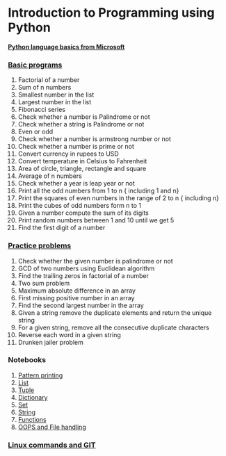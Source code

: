 # Introduction to Programming using Python

**[Python language basics from Microsoft](https://learn.microsoft.com/en-us/training/paths/beginner-python/)**

### [Basic programs](./1_Introduction_to_programming.ipynb) 

1. Factorial of a number
2. Sum of n numbers
3. Smallest number in the list
4. Largest number in the list
5. Fibonacci series
6. Check whether a number is Palindrome or not
7. Check whether a string is Palindrome or not
8. Even or odd
9. Check whether a number is armstrong number or not
10. Check whether a number is prime or not
11. Convert currency in rupees to USD
12. Convert temperature in Celsius to Fahrenheit
13. Area of circle, triangle, rectangle and square
14. Average of n numbers
15. Check whether a year is leap year or not
16. Print all the odd numbers from 1 to n { including 1 and n}
17. Print the squares of even numbers in the range of 2 to n { including n}
18. Print the cubes of odd numbers form n to 1
19. Given a number compute the sum of its digits
20. Print random numbers between 1 and 10 until we get 5
21. Find the first digit of a number

### [Practice problems](./ProblemSet.ipynb)

1. Check whether the given number is palindrome or not
2. GCD of two numbers using Euclidean algorithm
3. Find the trailing zeros in factorial of a number
4. Two sum problem
5. Maximum absolute difference in an array
6. First missing positive number in an array
7. Find the second largest number in the array
8. Given a string remove the duplicate elements and return the unique string
9. For a given string, remove all the consecutive duplicate characters
10. Reverse each word in a given string
11. Drunken jailer problem

### Notebooks

1. [Pattern printing](./2_Pattern_printing.ipynb)
2. [List](./3_List.ipynb)
3. [Tuple](./4_Tuple.ipynb)
4. [Dictionary](./5_Dictionary.ipynb)
5. [Set](./6_Set.ipynb)
6. [String](./7_String.ipynb)  
7. [Functions](./8_Functions.ipynb)
8. [OOPS and File handling](./9_OOPS_and_File_handling.ipynb)


### [Linux commands and GIT](./Linux-GIT/Readme.md)